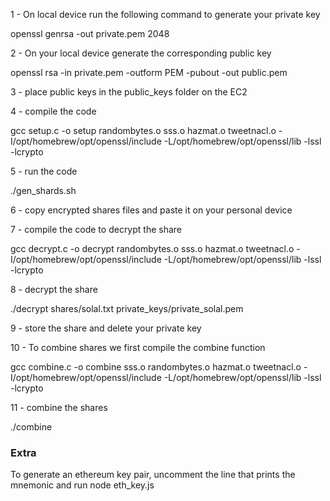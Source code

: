 1 - On local device run the following command to generate your private key

openssl genrsa -out private.pem 2048

2 - On your local device generate the corresponding public key

openssl rsa -in private.pem -outform PEM -pubout -out public.pem

3 - place public keys in the public_keys folder on the EC2

4 - compile the code

gcc setup.c -o setup randombytes.o sss.o hazmat.o tweetnacl.o -I/opt/homebrew/opt/openssl/include -L/opt/homebrew/opt/openssl/lib -lssl -lcrypto 

5 - run the code

./gen_shards.sh

6 - copy encrypted shares files and paste it on your personal device

7 - compile the code to decrypt the share

gcc decrypt.c -o decrypt randombytes.o sss.o hazmat.o tweetnacl.o -I/opt/homebrew/opt/openssl/include -L/opt/homebrew/opt/openssl/lib -lssl -lcrypto

8 - decrypt the share 

./decrypt shares/solal.txt private_keys/private_solal.pem

9 - store the share and delete your private key

10 - To combine shares we first compile the combine function 

gcc combine.c -o combine sss.o randombytes.o hazmat.o tweetnacl.o -I/opt/homebrew/opt/openssl/include -L/opt/homebrew/opt/openssl/lib -lssl -lcrypto

11 - combine the shares 

./combine <shard1> <shard2> <shard3>



### Extra

To generate an ethereum key pair, uncomment the line that prints the mnemonic and run node eth_key.js


